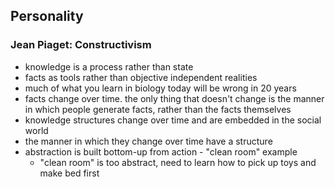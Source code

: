 ## Personality

### Jean Piaget: Constructivism
* knowledge is a process rather than state
* facts as tools rather than objective independent realities
* much of what you learn in biology today will be wrong in 20 years
* facts change over time. the only thing that doesn't change is the manner in which people generate facts, rather than the facts themselves
* knowledge structures change over time and are embedded in the social world
* the manner in which they change over time have a structure
* abstraction is built bottom-up from action - "clean room" example
    * "clean room" is too abstract, need to learn how to pick up toys and make bed first